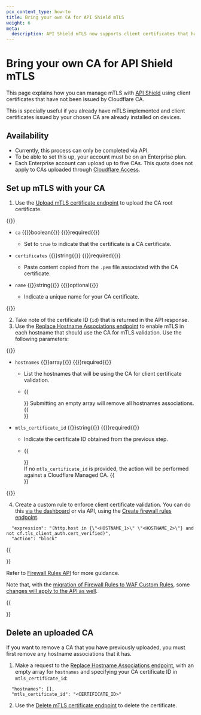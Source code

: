 ```yaml
---
pcx_content_type: how-to
title: Bring your own CA for API Shield mTLS
weight: 6
meta:
  description: API Shield mTLS now supports client certificates that have not been issued by Cloudflare CA. Learn how you can bring your own CA and use Cloudflare to protect your API.
---
```


# Bring your own CA for API Shield mTLS

This page explains how you can manage mTLS with [API Shield](/api-shield/) using client certificates that have not been issued by Cloudflare CA.

This is specially useful if you already have mTLS implemented and client certificates issued by your chosen CA are already installed on devices.

## Availability

* Currently, this process can only be completed via API.
* To be able to set this up, your account must be on an Enterprise plan.
* Each Enterprise account can upload up to five CAs. This quota does not apply to CAs uploaded through [Cloudflare Access](/cloudflare-one/identity/devices/access-integrations/mutual-tls-authentication/).

## Set up mTLS with your CA

1. Use the [Upload mTLS certificate endpoint](/api/operations/m-tls-certificate-management-upload-m-tls-certificate) to upload the CA root certificate.

  {{<definitions>}}

  - `ca` {{<type>}}boolean{{</type>}} {{<prop-meta>}}required{{</prop-meta>}}
  
    - Set to `true` to indicate that the certificate is a CA certificate.
  
  - `certificates` {{<type>}}string{{</type>}} {{<prop-meta>}}required{{</prop-meta>}}

    - Paste content copied from the `.pem` file associated with the CA certificate.
  
  - `name` {{<type>}}string{{</type>}} {{<prop-meta>}}optional{{</prop-meta>}}
    - Indicate a unique name for your CA certificate.

  {{</definitions>}}  

2. Take note of the certificate ID (`id`) that is returned in the API response.
3. Use the [Replace Hostname Associations endpoint](/api/operations/client-certificate-for-a-zone-put-hostname-associations) to enable mTLS in each hostname that should use the CA for mTLS validation. Use the following parameters:

  {{<definitions>}}

  - `hostnames` {{<type>}}array{{</type>}} {{<prop-meta>}}required{{</prop-meta>}}
  
    - List the hostnames that will be using the CA for client certificate validation.
  
    - {{<Aside type="warning">}}
  Submitting an empty array will remove all hostnames associations.
  {{</Aside>}}
  
  - `mtls_certificate_id` {{<type>}}string{{</type>}} {{<prop-meta>}}required{{</prop-meta>}}

    - Indicate the certificate ID obtained from the previous step.

    - {{<Aside type="warning">}}  
  If no `mtls_certificate_id` is provided, the action will be performed against a Cloudflare Managed CA.
  {{</Aside>}}

  {{</definitions>}}  

4. Create a custom rule to enforce client certificate validation.
You can do this [via the dashboard](/api-shield/security/mtls/configure/) or via API, using the [Create firewall rules endpoint](/api/operations/firewall-rules-create-firewall-rules).

```text
  "expression": "(http.host in {\"<HOSTNAME_1>\" \"<HOSTNAME_2>\"} and not cf.tls_client_auth.cert_verified)", 
  "action": "block"
```

{{<Aside type="warning">}}

Refer to [Firewall Rules API](/firewall/api/cf-firewall-rules/) for more guidance.

Note that, with the [migration of Firewall Rules to WAF Custom Rules](/waf/reference/migration-guides/firewall-rules-to-custom-rules/), some [changes will apply to the API as well](/waf/reference/migration-guides/firewall-rules-to-custom-rules/#relevant-changes-for-api-users).

{{</Aside>}}

## Delete an uploaded CA

If you want to remove a CA that you have previously uploaded, you must first remove any hostname associations that it has.

1. Make a request to the [Replace Hostname Associations endpoint](/api/operations/client-certificate-for-a-zone-put-hostname-associations), with an empty array for `hostnames` and specifying your CA certificate ID in `mtls_certificate_id`:

```text
  "hostnames": [], 
  "mtls_certificate_id": "<CERTIFICATE_ID>"
```

2. Use the [Delete mTLS certificate endpoint](/api/operations/m-tls-certificate-management-delete-m-tls-certificate) to delete the certificate.